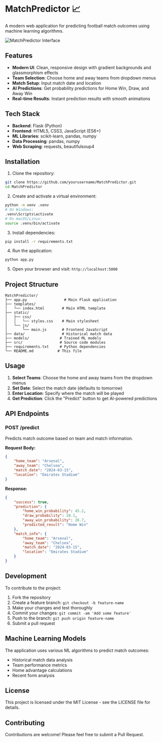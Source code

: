# MatchPredictor 📈

A modern web application for predicting football match outcomes using machine learning algorithms.

![MatchPredictor Interface](resources/screenshot.png)

## Features

- **Modern UI**: Clean, responsive design with gradient backgrounds and glassmorphism effects
- **Team Selection**: Choose home and away teams from dropdown menus
- **Match Setup**: Input match date and location
- **AI Predictions**: Get probability predictions for Home Win, Draw, and Away Win
- **Real-time Results**: Instant prediction results with smooth animations

## Tech Stack

- **Backend**: Flask (Python)
- **Frontend**: HTML5, CSS3, JavaScript (ES6+)
- **ML Libraries**: scikit-learn, pandas, numpy
- **Data Processing**: pandas, numpy
- **Web Scraping**: requests, beautifulsoup4

## Installation

1. Clone the repository:
```bash
git clone https://github.com/yourusername/MatchPredictor.git
cd MatchPredictor
```

2. Create and activate a virtual environment:
```bash
python -m venv .venv
# On Windows:
.venv\Scripts\activate
# On macOS/Linux:
source .venv/bin/activate
```

3. Install dependencies:
```bash
pip install -r requirements.txt
```

4. Run the application:
```bash
python app.py
```

5. Open your browser and visit: `http://localhost:5000`

## Project Structure

```
MatchPredictor/
├── app.py                 # Main Flask application
├── templates/
│   └── index.html        # Main HTML template
├── static/
│   ├── css/
│   │   └── styles.css    # Main stylesheet
│   └── js/
│       └── main.js       # Frontend JavaScript
├── data/                 # Historical match data
├── models/              # Trained ML models
├── src/                 # Source code modules
├── requirements.txt     # Python dependencies
└── README.md           # This file
```

## Usage

1. **Select Teams**: Choose the home and away teams from the dropdown menus
2. **Set Date**: Select the match date (defaults to tomorrow)
3. **Enter Location**: Specify where the match will be played
4. **Get Prediction**: Click the "Predict" button to get AI-powered predictions

## API Endpoints

### POST /predict
Predicts match outcome based on team and match information.

**Request Body:**
```json
{
    "home_team": "Arsenal",
    "away_team": "Chelsea",
    "match_date": "2024-03-15",
    "location": "Emirates Stadium"
}
```

**Response:**
```json
{
    "success": true,
    "prediction": {
        "home_win_probability": 45.2,
        "draw_probability": 28.1,
        "away_win_probability": 26.7,
        "predicted_result": "Home Win"
    },
    "match_info": {
        "home_team": "Arsenal",
        "away_team": "Chelsea",
        "match_date": "2024-03-15",
        "location": "Emirates Stadium"
    }
}
```

## Development

To contribute to the project:

1. Fork the repository
2. Create a feature branch: `git checkout -b feature-name`
3. Make your changes and test thoroughly
4. Commit your changes: `git commit -am 'Add some feature'`
5. Push to the branch: `git push origin feature-name`
6. Submit a pull request

## Machine Learning Models

The application uses various ML algorithms to predict match outcomes:
- Historical match data analysis
- Team performance metrics
- Home advantage calculations
- Recent form analysis

## License

This project is licensed under the MIT License - see the LICENSE file for details.

## Contributing

Contributions are welcome! Please feel free to submit a Pull Request.
